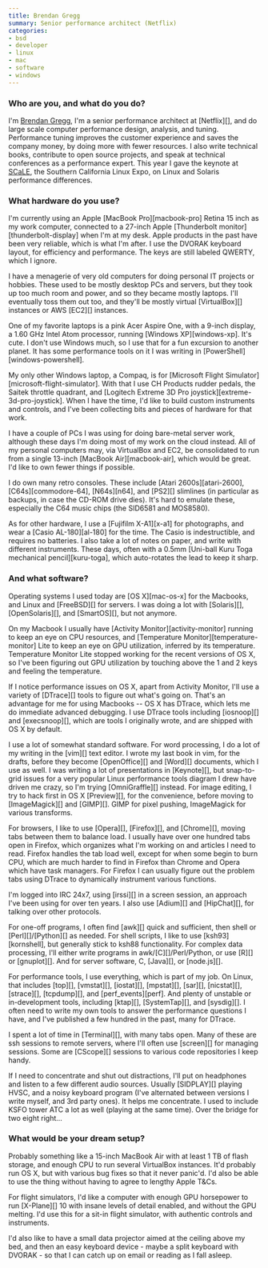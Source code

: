 ```yaml
---
title: Brendan Gregg
summary: Senior performance architect (Netflix)
categories:
- bsd
- developer
- linux
- mac
- software
- windows
---
```


### Who are you, and what do you do?

I'm [Brendan Gregg](http://www.brendangregg.com "Brendan's website."), I'm a senior performance architect at [Netflix][], and do large scale computer performance design, analysis, and tuning. Performance tuning improves the customer experience and saves the company money, by doing more with fewer resources. I also write technical books, contribute to open source projects, and speak at technical conferences as a performance expert. This year I gave the keynote at [SCaLE](http://www.socallinuxexpo.org/ "The Southern California Linux Expo site."), the Southern California Linux Expo, on Linux and Solaris performance differences.

### What hardware do you use?

I'm currently using an Apple [MacBook Pro][macbook-pro] Retina 15 inch as my work computer, connected to a 27-inch Apple [Thunderbolt monitor][thunderbolt-display] when I'm at my desk. Apple products in the past have been very reliable, which is what I'm after. I use the DVORAK keyboard layout, for efficiency and performance. The keys are still labeled QWERTY, which I ignore.

I have a menagerie of very old computers for doing personal IT projects or hobbies. These used to be mostly desktop PCs and servers, but they took up too much room and power, and so they became mostly laptops. I'll eventually toss them out too, and they'll be mostly virtual [VirtualBox][] instances or AWS [EC2][] instances.

One of my favorite laptops is a pink Acer Aspire One, with a 9-inch display, a 1.60 GHz Intel Atom processor, running [Windows XP][windows-xp]. It's cute. I don't use Windows much, so I use that for a fun excursion to another planet. It has some performance tools on it I was writing in [PowerShell][windows-powershell].

My only other Windows laptop, a Compaq, is for [Microsoft Flight Simulator][microsoft-flight-simulator]. With that I use CH Products rudder pedals, the Saitek throttle quadrant, and [Logitech Extreme 3D Pro joystick][extreme-3d-pro-joystick]. When I have the time, I'd like to build custom instruments and controls, and I've been collecting bits and pieces of hardware for that work.

I have a couple of PCs I was using for doing bare-metal server work, although these days I'm doing most of my work on the cloud instead. All of my personal computers may, via VirtualBox and EC2, be consolidated to run from a single 13-inch [MacBook Air][macbook-air], which would be great. I'd like to own fewer things if possible.

I do own many retro consoles. These include [Atari 2600s][atari-2600], [C64s][commodore-64], [N64s][n64], and [PS2][] slimlines (in particular as backups, in case the CD-ROM drive dies). It's hard to emulate these, especially the C64 music chips (the SID6581 and MOS8580).

As for other hardware, I use a [Fujifilm X-A1][x-a1] for photographs, and wear a [Casio AL-180][al-180] for the time. The Casio is indestructible, and requires no batteries. I also take a lot of notes on paper, and write with different instruments. These days, often with a 0.5mm [Uni-ball Kuru Toga mechanical pencil][kuru-toga], which auto-rotates the lead to keep it sharp.

### And what software?

Operating systems I used today are [OS X][mac-os-x] for the Macbooks, and Linux and [FreeBSD][] for servers. I was doing a lot with [Solaris][], [OpenSolaris][], and [SmartOS][], but not anymore. 

On my Macbook I usually have [Activity Monitor][activity-monitor] running to keep an eye on CPU resources, and [Temperature Monitor][temperature-monitor] Lite to keep an eye on GPU utilization, inferred by its temperature. Temperature Monitor Lite stopped working for the recent versions of OS X, so I've been figuring out GPU utilization by touching above the 1 and 2 keys and feeling the temperature.

If I notice performance issues on OS X, apart from Activity Monitor, I'll use a variety of [DTrace][] tools to figure out what's going on. That's an advantage for me for using Macbooks -- OS X has DTrace, which lets me do immediate advanced debugging. I use DTrace tools including [iosnoop][] and [execsnoop][], which are tools I originally wrote, and are shipped with OS X by default.

I use a lot of somewhat standard software. For word processing, I do a lot of my writing in the [vim][] text editor. I wrote my last book in vim, for the drafts, before they become [OpenOffice][] and [Word][] documents, which I use as well. I was writing a lot of presentations in [Keynote][], but snap-to-grid issues for a very popular Linux performance tools diagram I drew have driven me crazy, so I'm trying [OmniGraffle][] instead. For image editing, I try to hack first in OS X [Preview][], for the convenience, before moving to [ImageMagick][] and [GIMP][]. GIMP for pixel pushing, ImageMagick for various transforms.

For browsers, I like to use [Opera][], [Firefox][], and [Chrome][], moving tabs between them to balance load. I usually have over one hundred tabs open in Firefox, which organizes what I'm working on and articles I need to read. Firefox handles the tab load well, except for when some begin to burn CPU, which are much harder to find in Firefox than Chrome and Opera which have task managers. For Firefox I can usually figure out the problem tabs using DTrace to dynamically instrument various functions.

I'm logged into IRC 24x7, using [irssi][] in a screen session, an approach I've been using for over ten years. I also use [Adium][] and [HipChat][], for talking over other protocols.

For one-off programs, I often find [awk][] quick and sufficient, then shell or [Perl][]/[Python][] as needed. For shell scripts, I like to use [ksh93][kornshell], but generally stick to ksh88 functionality. For complex data processing, I'll either write programs in awk/[C][]/Perl/Python, or use [R][] or [gnuplot][]. And for server software, C, [Java][], or [node.js][].

For performance tools, I use everything, which is part of my job. On Linux, that includes [top][], [vmstat][], [iostat][], [mpstat][], [sar][], [nicstat][], [strace][], [tcpdump][], and [perf_events][perf]. And plenty of unstable or in-development tools, including [ktap][], [SystemTap][], and [sysdig][]. I often need to write my own tools to answer the performance questions I have, and I've published a few hundred in the past, many for DTrace. 

I spent a lot of time in [Terminal][], with many tabs open. Many of these are ssh sessions to remote servers, where I'll often use [screen][] for managing sessions. Some are [CScope][] sessions to various code repositories I keep handy.

If I need to concentrate and shut out distractions, I'll put on headphones and listen to a few different audio sources. Usually [SIDPLAY][] playing HVSC, and a noisy keyboard program (I've alternated between versions I write myself, and 3rd party ones). It helps me concentrate. I used to include KSFO tower ATC a lot as well (playing at the same time). Over the bridge for two eight right...

### What would be your dream setup?

Probably something like a 15-inch MacBook Air with at least 1 TB of flash storage, and enough CPU to run several VirtualBox instances. It'd probably run OS X, but with various bug fixes so that it never panic'd. I'd also be able to use the thing without having to agree to lengthy Apple T&Cs.

For flight simulators, I'd like a computer with enough GPU horsepower to run [X-Plane][] 10 with insane levels of detail enabled, and without the GPU melting. I'd use this for a sit-in flight simulator, with authentic controls and instruments.

I'd also like to have a small data projector aimed at the ceiling above my bed, and then an easy keyboard device - maybe a split keyboard with DVORAK - so that I can catch up on email or reading as I fall asleep.